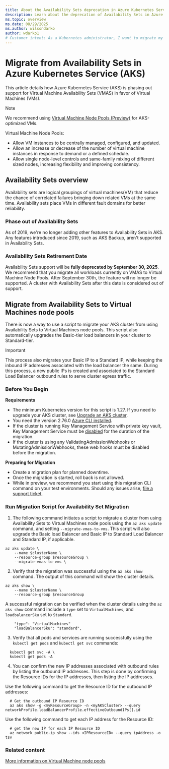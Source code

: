 ```yaml
---
title: About the Availability Sets deprecation in Azure Kubernetes Services (AKS)
description: Learn about the deprecation of Availability Sets in Azure Kubernetes Service (AKS).
ms.topic: overview
ms.date: 08/29/2025
ms.author: wilsondarko
author: wdarko1
# Customer intent: As a Kubernetes administrator, I want to migrate my workloads from Virtual Machine Availability Sets to Virtual Machine Node Pools, so that I can ensure ongoing support and take advantage of enhanced management features before the deprecation deadline.
---
```


#  Migrate from Availability Sets in Azure Kubernetes Service (AKS)

This article details how Azure Kubernetes Service (AKS) is phasing out support for Virtual Machine Availability Sets (VMAS) in favor of Virtual Machines (VMs).

> [!NOTE]
> We recommend using [Virtual Machine Node Pools (Preview)](virtual-machines-node-pools.md) for AKS-optimized VMs.
>
> Virtual Machine Node Pools:
>
> - Allow VM instances to be centrally managed, configured, and updated.
> - Allow an increase or decrease of the number of virtual machine instances in response to demand or a defined schedule.
> - Allow single node-level controls and same-family mixing of different sized nodes, increasing flexibility and improving consistency.
>

## Availability Sets overview

Availability sets are logical groupings of virtual machines(VM) that reduce the chance of correlated failures bringing down related VMs at the same time. Availability sets place VMs in different fault domains for better reliability.

### Phase out of Availability Sets

As of 2019, we're no longer adding other features to Availability Sets in AKS. Any features introduced since 2019, such as AKS Backup, aren't supported in Availability Sets.

### Availability Sets Retirement Date

Availability Sets support will be **fully deprecated by September 30, 2025**. We recommend that you migrate all workloads currently on VMAS to Virtual Machine Node Pools. After September 30th, the feature will no longer be supported. A cluster with Availability Sets after this date is considered out of support.

## Migrate from Availability Sets to Virtual Machines node pools

There is now a way to use a script to migrate your AKS cluster from using Availability Sets to Virtual Machines node pools. This script also automatically upgrades the Basic-tier load balancers in your cluster to Standard-tier.

>[!IMPORTANT]
>This process also migrates your Basic IP to a Standard IP, while keeping the inbound IP addresses associated with the load balancer the same. During this process, a new public IPs is created and associated to the Standard Load Balancer outbound rules to serve cluster egress traffic.

### Before You Begin

**Requirements**
- The minimum Kubernetes version for this script is 1.27. If you need to upgrade your AKS cluster, see [Upgrade an AKS cluster](./upgrade-aks-cluster.md#upgrade-an-aks-cluster).
- You need the version 2.76.0 [Azure CLI installed](/cli/azure/install-azure-cli).
- If the cluster is running Key Management Service with private key vault, Key Management Service must be [disabled][turn-off-kms] for the duration of the migration.
- If the cluster is using any ValidatingAdmissionWebhooks or MutatingAdmissionWebhooks, these web hooks must be disabled before the migration.

**Preparing for Migration**
- Create a migration plan for planned downtime.
- Once the migration is started, roll back is not allowed.
- While in preview, we recommend you start using this migration CLI command on your test environments. Should any issues arise, [file a support ticket][file-support-ticket].

### Run Migration Script for Availability Set Migration

1. The following command initiates a script to migrate a cluster from using Availability Sets to Virtual Machines node pools using the `az aks update` command, and setting `--migrate-vmas-to-vms`. This script will also upgrade the Basic load Balancer and Basic IP to Standard Load Balancer and Standard IP, if applicable.

```azurecli-interactive
az aks update \
    --name $clusterName \
    --resource-group $resourceGroup \
    --migrate-vmas-to-vms \
```

2. Verify that the migration was successful using the `az aks show` command. The output of this command will show the cluster details.

```azurecli-interactive
az aks show \
    --name $clusterName \
    --resource-group $resourceGroup
```

A successful migration can be verified when the cluster details using the `az aks show` command include a `type` set to `VirtualMachines`, and `loadbalancerSku` set to `Standard`. 

```azurecli-interactive
    "type": "VirtualMachines"
    "loadBalancerSku": "standard",
```

3. Verify that all pods and services are running successfully using the `kubectl get pods` and `kubectl get svc` commands:

```azurecli-interactive
  kubectl get svc -A \
  kubectl get pods -A
```

4. You can confirm the new IP addresses associated with outbound rules by listing the outbound IP addresses. This step is done by confirming the Resource IDs for the IP addresses, then listing the IP addresses. 

Use the following command to get the Resource ID for the outbound IP addresses:

```azurecli-interactive
  # Get the outbound IP Resource ID
  az aks show -g <myResourceGroup> -n <myAKSCluster> --query networkProfile.loadBalancerProfile.effectiveOutboundIPs[].id
```

Use the following command to get each IP address for the Resource ID:

```azurecli-interactive
  # get the new IP for each IP Resource ID
  az network public-ip show --ids <IPResourceID> --query ipAddress -o tsv
```

### Related content

<!-- LINKS - internal -->

[turn-off-kms]: /azure/aks/use-kms-etcd-encryption#turn-off-kms
[az-aks-create]: /cli/azure/aks#az_aks_create
[az-aks-update]: /cli/azure/aks#az_aks_update
[install-azure-cli]: /cli/azure/install-azure-cli
[az-extension-add]: /cli/azure/extension#az-extension-add
[az-extension-update]: /cli/azure/extension#az-extension-update
[More information on Virtual Machine node pools](virtual-machines-node-pools.md)

<!-- LINKS - External -->
[file-support-ticket]: https://azure.microsoft.com/support/create-ticket

